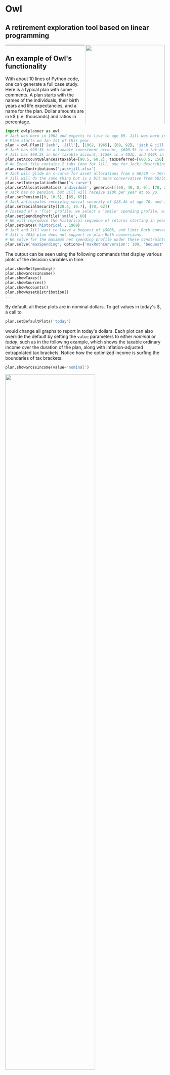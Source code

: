 
# Owl   

## A retirement exploration tool based on linear programming

<img align=right src="https://raw.github.com/mdlacasse/Owl/main/docs/images/owl.png" width="250">

-----------------------------------------------------------------------
## An example of Owl's functionality
With about 10 lines of Python code, one can generate a full case study.
Here is a typical plan with some comments.
A plan starts with the names of the individuals, their birth years and life expectancies, and a name for the plan.
Dollar amounts are in k\$ (i.e. thousands) and ratios in percentage.
```python
import owlplanner as owl
# Jack was born in 1962 and expects to live to age 89. Jill was born in 1965 and hopes to live to age 92.
# Plan starts on Jan 1st of this year.
plan = owl.Plan(['Jack', 'Jill'], [1962, 1965], [89, 92], 'jack & jill - tutorial', startDate='01-01')
# Jack has $90.5k in a taxable investment account, $600.5k in a tax-deferred account and $70k from 2 tax-exempt accounts.
# Jill has $60.2k in her taxable account, $150k in a 403b, and $40k in a Roth IRA.
plan.setAccountBalances(taxable=[90.5, 60.2], taxDeferred=[600.5, 150], taxFree=[50.6 + 20, 40.8])
# An Excel file contains 2 tabs (one for Jill, one for Jack) describing anticipated wages and contributions.
plan.readContributions('jack+jill.xlsx')
# Jack will glide an s-curve for asset allocations from a 60/40 -> 70/30  stocks/bonds portfolio.
# Jill will do the same thing but is a bit more conservative from 50/50 -> 70/30 stocks/bonds portfolio.
plan.setInterpolationMethod('s-curve')
plan.setAllocationRatios('individual', generic=[[[60, 40, 0, 0], [70, 30, 0, 0]], [[50, 50, 0, 0], [70, 30, 0, 0]]])
# Jack has no pension, but Jill will receive $10k per year at 65 yo.
plan.setPension([0, 10.5], [65, 65])
# Jack anticipates receiving social security of $28.4k at age 70, and Jill $19.7k at age 62. All values are in today's $.
plan.setSocialSecurity([28.4, 19.7], [70, 62])
# Instead of a 'flat' profile, we select a 'smile' spending profile, with 60% needs for the survivor.
plan.setSpendingProfile('smile', 60)
# We will reproduce the historical sequence of returns starting in year 1969.
plan.setRates('historical', 1969)
# Jack and Jill want to leave a bequest of $500k, and limit Roth conversions to $100k per year.
# Jill's 403b plan does not support in-plan Roth conversions.
# We solve for the maximum net spending profile under these constraints.
plan.solve('maxSpending', options={'maxRothConversion': 100, 'bequest': 500, 'noRothConversions': 'Jill'})
```
The output can be seen using the following commands that display various plots of the decision variables in time.
```python
plan.showNetSpending()
plan.showGrossIncome()
plan.showTaxes()
plan.showSources()
plan.showAccounts()
plan.showAssetDistribution()
...
```
By default, all these plots are in nominal dollars. To get values in today's $, a call to
```python
plan.setDefaultPlots('today')
```
would change all graphs to report in today's dollars. Each plot can also override the default by setting the `value`
parameters to either *nominal* or *today*, such as in the following example, which shows the taxable ordinary
income over the duration of the plan,
along with inflation-adjusted extrapolated tax brackets. Notice how the optimized income is surfing
the boundaries of tax brackets.
```python
plan.showGrossIncome(value='nominal')
```
<img src="https://raw.github.com/mdlacasse/Owl/main/docs/images/taxIncomePlot.png" width="75%">

The optimal spending profile is shown in the next plot (in today's dollars). Notice the drop
(recall we selected 60% survivor needs) at the passing of the first spouse.
```python
plan.showProfile('today')
```

<img src="https://raw.github.com/mdlacasse/Owl/main/docs/images/spendingPlot.png" width="75%">

The following plot shows the account balances in nominal value for all savings accounts owned by Jack and Jill.
It was generated using
```python
plan.showAccounts(value='nominal')
```
<img src="https://raw.github.com/mdlacasse/Owl/main/docs/images/savingsPlot.png" width="75%">

while this plot shows the complex cash flow from all sources, which was generated with
```python
plan.showSources(value='nominal')
```
<img src="https://raw.github.com/mdlacasse/Owl/main/docs/images/sourcesPlot.png" width="75%">

For taxes, the following call will display Medicare premiums (including Part B IRMAA fees) and federal income tax
```python
plan.showTaxes(value='nominal')
```
<img src="https://raw.github.com/mdlacasse/Owl/main/docs/images/taxesPlot.png" width="75%">

For the case at hand, recall that asset allocations were selected above through

```python
plan.setAllocationRatios('individual', generic=[[[60, 40, 0, 0], [70, 30, 0, 0]], [[50, 50, 0, 0], [70, 30, 0, 0]]])
```
gliding from a 60%/40% stocks/bonds portfolio to 70%/30% for Jack, and 50%/50% -> 70%/30% for Jill.
Assets distribution in all accounts in today's $ over time can be displayed from
```python
plan.showAssetDistribution(value='today')
```
<img src="https://raw.github.com/mdlacasse/Owl/main/docs/images/AD-taxable.png" width="75%">
<img src="https://raw.github.com/mdlacasse/Owl/main/docs/images/AD-taxDef.png" width="75%">
<img src="https://raw.github.com/mdlacasse/Owl/main/docs/images/AD-taxFree.png" width="75%">

These plots are irregular because we used historical rates from 1969. The volatility of
the rates offers Roth conversion benefits which are exploited by the optimizer.
The rates used can be displayed by:
```python
plan.showRates()
```
<img src="https://raw.github.com/mdlacasse/Owl/main/docs/images/ratesPlot.png" width="75%">

Values between brackets <> are the average values and volatility over the selected period. 

For the statisticians, rates distributions and correlations between them can be shown using:
```python
plan.showRatesCorrelations()
```
<img src="https://raw.github.com/mdlacasse/Owl/main/docs/images/ratesCorrelations.png" width="75%">

A short text summary of the outcome of the optimization can be displayed through using:
```python
plan.summary()
```
The output of the last command reports that if future rates are exactly like those observed
starting from 1969 and the following years, Jack and Jill could afford an annual spending of
 \\$97k starting this year
(with a basis of \\$88.8k - the basis multiplies the profile which can vary over the course of the plan).
The summary also contains some details:
```
SUMMARY ================================================================
Net yearly spending basis in 2025$: $91,812
Net yearly spending for year 2025: $100,448
Net spending remaining in year 2025: $100,448
Total net spending in 2025$: $2,809,453 ($7,757,092 nominal)
Total Roth conversions in 2025$: $320,639 ($456,454 nominal)
Total income tax paid on ordinary income in 2025$: $247,788 ($469,522 nominal)
Total tax paid on gains and dividends in 2025$: $3,313 ($3,768 nominal)
Total Medicare premiums paid in 2025$: $117,660 ($343,388 nominal)
Spousal wealth transfer from Jack to Jill in year 2051 (nominal): taxable: $0  tax-def: $57,224  tax-free: $2,102,173
Sum of spousal bequests to Jill in year 2051 in 2025$: $499,341 ($2,159,397 nominal)
Post-tax non-spousal bequests from Jack in year 2051 (nominal): taxable: $0  tax-def: $0  tax-free: $0
Sum of post-tax non-spousal bequests from Jack in year 2051 in 2025$: $0 ($0 nominal)
Post-tax account values at the end of final plan year 2057 (nominal): taxable: $0  tax-def: $0  tax-free: $2,488,808
Total estate value at the end of final plan year 2057 in 2025$: $500,000 ($2,488,808 nominal)
Plan starting date: 01-01
Cumulative inflation factor from start date to end of plan: 4.98
        Jack's 27-year life horizon: 2025 -> 2051
        Jill's 33-year life horizon: 2025 -> 2057
Plan name: jack & jill - tutorial
Number of decision variables: 996
Number of constraints: 867
Case executed on: 2025-02-04 at 22:55:03

------------------------------------------------------------------------
```
And an Excel workbook can be saved with all the detailed amounts over the years by using the following command:
```python
plan.saveWorkbook(overwrite=True)
```
For Monte Carlo simulations, the mean return rates, their volatility and covariance are specified
and used to generate random scenarios. A histogram of outcomes is generated such as this one for Jack and Jill, which was generated
by selecting *stochastic* rates and using
```
plan.runMC('maxSpending', ...)
```
<img src="https://raw.github.com/mdlacasse/Owl/main/docs/images/MC-tutorial2a.png" width="75%">

Similarly, the next one was generated using
```
plan.runMC('maxBequest', ...)
```
<img src="https://raw.github.com/mdlacasse/Owl/main/docs/images/MC-tutorial2b.png" width="75%">


See tutorial notebooks [1](https://github.com/mdlacasse/Owl/blob/main/notebooks/tutorial_1.ipynb),
[2](https://github.com/mdlacasse/Owl/blob/main/notebooks/tutorial_2.ipynb), and
[3](https://github.com/mdlacasse/Owl/blob/main/notebooks/tutorial_3.ipynb) for more info.


---------------------------------------------------------------
## Requirements

Owl relies on common Python modules such as NumPy, Pandas, SciPy, matplotlib, and Seaborn.
The user front-end was built on Streamlit.
Package `odfpy` might be required if one read files created by LibreOffice. These dependencies
will be installed by pip using the installation guide [here](INSTALL.md)..

The simplest way to get started with Owl is to use the `streamlit` browser-based user interface
that is started by the `owlplanner.cmd` script, which  will start a user interface on your own browser.
Here is a screenshot of one of the multiple tabs of the interface:

<img src="https://raw.github.com/mdlacasse/Owl/main/docs/images/OwlUI.png" width="100%">

Alternatively, one can prefer using Owl from Jupyter notebooks. For that purpose, the `examples` directory
contains many files as a tutorial. The Jupyter Notebook interface is a browser-based application
for authoring documents that combines live-code with narrative text, equations and visualizations.
Jupyter will run in your default web browser, from your computer to your browser,
and therefore no data is ever transferred on the Internet (your computer, i.e., `localhost`, is the server).

For simulating your own realizations, use the files beginning with the word *template*.
Make a copy and rename them with your own names while keeping the same extension.
Then you'll be able to personalize a case with your own numbers and start experimenting with Owl.
Notebooks with detailed explanations can be found in
[tutorial_1](https://github.com/mdlacasse/Owl/blob/main/examples/tutorial_1.ipynb),
[tutorial_2](https://github.com/mdlacasse/Owl/blob/main/examples/tutorial_1.ipynb), and
[tutorial_3](https://github.com/mdlacasse/Owl/blob/main/examples/tutorial_2.ipynb).

Finally, you will also need the capability to read and edit Excel files.
One can have an Excel license, or use the LibreOffice free alternative. You can also use Google docs.

---------------------------------------------------------------------

Copyright &copy; 2024 - Martin-D. Lacasse

Disclaimers: I am not a financial planner. You make your own decisions.
This program comes with no guarantee. Use at your own risk.

--------------------------------------------------------

